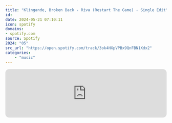 ```yaml
---
title: "Klingande, Broken Back - Riva (Restart The Game) - Single Edit"
id: 
date: 2024-05-21 07:10:11
icon: spotify
domains:
- spotify.com
source: Spotify
2024: "05"
src_url: "https://open.spotify.com/track/3ok4HXpVPBx9QnFBN1Xdx2"
categories:
    - "music"
---
```

<iframe style="border-radius: 12px" width="100%" height="152" title="Spotify Embed: Riva (Restart The Game) - Single Edit" frameborder="0" allowfullscreen allow="autoplay; clipboard-write; encrypted-media; fullscreen; picture-in-picture" loading="lazy" src="https://open.spotify.com/embed/track/3ok4HXpVPBx9QnFBN1Xdx2?utm_source=oembed"></iframe>
